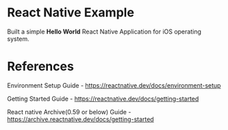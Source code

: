 # React Native Example

Built a simple **Hello World** React Native Application for iOS operating system.

# References

Environment Setup Guide - https://reactnative.dev/docs/environment-setup

Getting Started Guide - https://reactnative.dev/docs/getting-started

React native Archive(0.59 or below) Guide - https://archive.reactnative.dev/docs/getting-started
